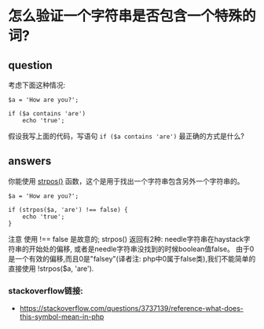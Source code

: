 # 怎么验证一个字符串是否包含一个特殊的词?
## question
考虑下面这种情况:

	$a = 'How are you?';
	
	if ($a contains 'are')
	    echo 'true';
	    
假设我写上面的代码，写语句 ` if ($a contains 'are') ` 最正确的方式是什么?

## answers
你能使用 [strpos()](http://php.net/manual/en/function.strpos.php) 函数，这个是用于找出一个字符串包含另外一个字符串的。

	$a = 'How are you?';
	
	if (strpos($a, 'are') !== false) {
	    echo 'true';
	}

注意 使用 !== false 是故意的; strpos() 返回有2种: needle字符串在haystack字符串的开始处的偏移, 或者是needle字符串没找到的时候boolean值false。 由于0是一个有效的偏移,而且0是"falsey"(译者注: php中0属于false类),我们不能简单的直接使用 !strpos($a, 'are').


### stackoverflow链接: 
* https://stackoverflow.com/questions/3737139/reference-what-does-this-symbol-mean-in-php